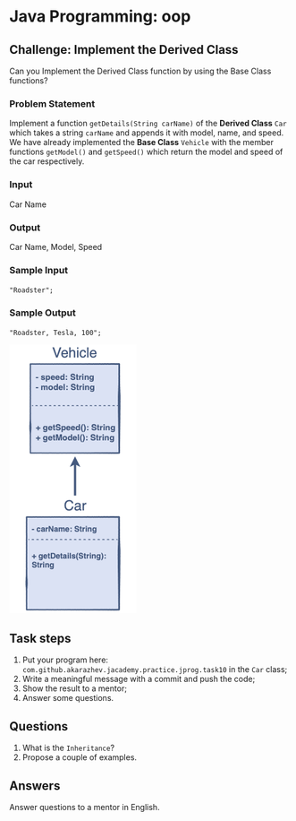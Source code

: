 # Java Programming: oop

## Challenge: Implement the Derived Class

Can you Implement the Derived Class function by using the Base Class functions?

### Problem Statement

Implement a function `getDetails(String carName)` of the <b>Derived Class</b> `Car` which takes a string `carName` and 
appends it with model, name, and speed. We have already implemented the <b>Base Class</b> `Vehicle` with 
the member functions `getModel()` and `getSpeed()` which return the model and speed of the car respectively.

### Input

Car Name

### Output

Car Name, Model, Speed

### Sample Input

`
"Roadster";
`

### Sample Output

`
"Roadster, Tesla, 100";
`

![alt text](../../etc/oop/car_inherit.png "Based and Derived Classes Structure")

## Task steps

1. Put your program here: `com.github.akarazhev.jacademy.practice.jprog.task10` in the `Car` class;
2. Write a meaningful message with a commit and push the code;
3. Show the result to a mentor;
4. Answer some questions.

## Questions

1. What is the `Inheritance`?
2. Propose a couple of examples. 

## Answers

Answer questions to a mentor in English.